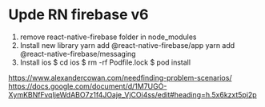 # Upde RN firebase v6
1. remove react-native-firebase folder in node_modules
2. Install new library
yarn add @react-native-firebase/app
yarn add @react-native-firebase/messaging
3. Install ios
$ cd ios
$ rm -rf Podfile.lock
$ pod install

https://www.alexandercowan.com/needfinding-problem-scenarios/
https://docs.google.com/document/d/1M7UGO-XymKBNfFvqIjeWdABO7z1f4JOaje_VjCOi4ss/edit#heading=h.5x6kzxt5pj2p
